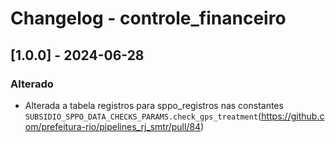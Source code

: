 # Changelog - controle_financeiro

## [1.0.0] - 2024-06-28

### Alterado

- Alterada a tabela registros para sppo_registros nas constantes `SUBSIDIO_SPPO_DATA_CHECKS_PARAMS.check_gps_treatment`(https://github.com/prefeitura-rio/pipelines_rj_smtr/pull/84)